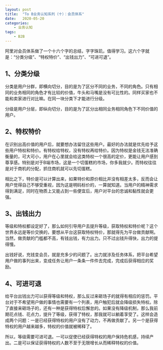 ```yaml
---
layout: post
title:  "To B业务认知系列（十）：会员体系"
date:   2020-05-20
categories:
    - 业务认知
tags:
    - B2B
---
```


阿里对会员体系做了一个十六个字的总结，字字珠玑，值得学习。这六个字就是：“分类分级”、“特权特价”、“出钱出力”、“可进可退”。  

## 1、分类分级  

分类是用户分群，即横向切分，目的是为了区分不同的业务，不同的角色。只有相同的业务相同的角色才有比较的价值，牛头和马嘴是没有可比性的。同样买家也不能和卖家进行对比嘛。在同一块分类下才能进行分级。  

分级是用户分层，即纵向切分，目的是为了区分出相同业务相同角色下不同价值的用户。  

## 2、特权特价  

在识别出高价值的用户后，就要想办法留住这些用户。最好的办法就是优先给予这些用户特权和特价。有特权给特权，没有特权再给特价。因为特权是金钱无法准确衡量的，可大可小，用户在心里就会给这类特权一个很高的定价，更能让用户感到尊享感。特别是对于B端市场，这是一个切蛋糕的市场，你多我就少。而特权往往是对于商机的分配，抓住商机就可以先切蛋糕。  

相比之下，特价是可以计算出来，如果特价和原价相比并没有相差太多，反而会让用户觉得自己不够受重视，因为这是明码标价的，一算就知道。当用户的精神需求得到满足，同时在物质上又能占到一些便宜后，用户对平台的忠诚和黏性就会更强。

## 3、出钱出力  

等级和特权都设定好了，那么如何引导用户去提升等级，获取特权和特价呢？这个世界永远是等价交换的，要想从平台这获取特权特价，那就得先为平台做贡献啊。当然，做贡献的门槛都不高，有钱出钱，有力出力。只不过出钱升得快，出力的提得慢。  

出钱好说，充钱变会员，就是充多少的问题了。出力就涉及任务体系，把平台希望用户做的事列出来，变成任务让用户一条条一件件去完成，完成后获得相应的奖励。

## 4、可进可退  

给平台出钱出力可以获得等级和特权，那么反过来砸场子的就得有相应的惩罚。平台对于不希望用户做的事情也需要有一个列表，用户触犯后就会降级损失特权。除了直接来砸场子的，还有一种是获得特权后懈怠的。如果没有降级机制，那么我前期花点钱、花点力，提升了等级，获得了特权，那我就可以躺着享受了。这样会造成两个问题：一是已经获得特权的用户没有了动力，不再做贡献了。另一个是获得特权的用户越来越多，特权的价值就被稀释了。  

所以，等级需要可进可退。一可以促使已经获得特权的用户保持危机感，持续产出。二是可以保证获得特权的人数不至于无限增长从而稀释特权的价值。
